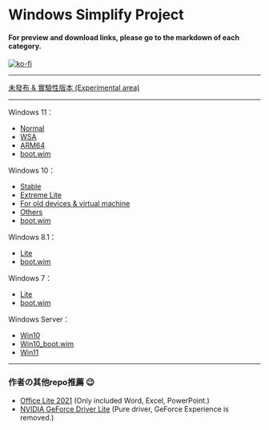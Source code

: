 # Windows Simplify Project

#### For preview and download links, please go to the markdown of each category.

[![ko-fi](https://ko-fi.com/img/githubbutton_sm.svg)](https://ko-fi.com/P5P4D2451)

----

[未發布 & 實驗性版本 (Experimental area)](/experimental/README.md)

----

Windows 11：
- [Normal](/11/README.md)
- [WSA](/11/wsa.md)
- [ARM64](/11/arm64.md)
- [boot.wim](/11/boot.md)

Windows 10：
- [Stable](/10/README.md)
- [Extreme Lite](/10/extreme.md)
- [For old devices & virtual machine](/10/old_device.md)
- [Others](/10/others.md)
- [boot.wim](/10/boot.md)

Windows 8.1：
- [Lite](/8.1/README.md)
- [boot.wim](/8.1/boot.md)

Windows 7：
- [Lite](/7/README.md)
- [boot.wim](/7/boot.md)

Windows Server：
- [Win10](/server/README.md)
- [Win10_boot.wim](/server/w10_boot.md)
- [Win11](/server/w11.md)

----

### 作者の其他repo推薦 😉
- [Office Lite 2021](https://github.com/WhatTheBlock/Office-Lite) (Only included Word, Excel, PowerPoint.)
- [NVIDIA GeForce Driver Lite](https://github.com/WhatTheBlock/GeForce-Driver-Lite) (Pure driver, GeForce Experience is removed.)
